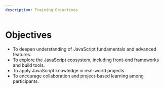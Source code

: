 ```yaml
---
description: Training Objectives
---
```


# Objectives



* To deepen understanding of JavaScript fundamentals and advanced features.
* To explore the JavaScript ecosystem, including front-end frameworks and build tools.
* To apply JavaScript knowledge in real-world projects.
* To encourage collaboration and project-based learning among participants.
